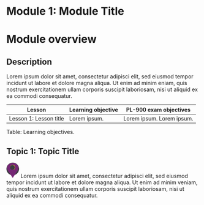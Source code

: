 # Module 1: Module Title

# Module overview

## Description

Lorem ipsum dolor sit amet, consectetur adipisci elit, sed eiusmod tempor incidunt ut labore et dolore magna aliqua. Ut enim ad minim eniam, quis nostrum
exercitationem ullam corporis suscipit laboriosam, nisi ut aliquid ex ea commodi consequatur.

| Lesson| Learning objective | PL-900 exam objectives |
| --- | --- | --- |
| Lesson 1: Lesson title | Lorem ipsum. | Lorem ipsum. Lorem ipsum. |

Table: Learning objectives.

## Topic 1: Topic Title

![Icon that indicates that the current topic maps to a specific Microsoft Certification Exam Objective Domain.](/media/mapped.png) Lorem ipsum dolor sit amet, consectetur adipisci elit, sed eiusmod tempor incidunt ut labore et dolore magna aliqua. Ut enim ad minim veniam, quis nostrum exercitationem ullam corporis suscipit laboriosam, nisi ut aliquid ex ea commodi consequatur.